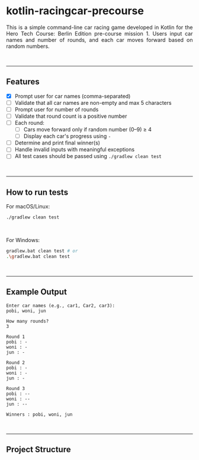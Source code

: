 <div align = "justify">

# kotlin-racingcar-precourse

This is a simple command-line car racing game developed in Kotlin for the Hero Tech Course: Berlin Edition pre-course mission 1.
Users input car names and number of rounds, and each car moves forward based on random numbers.

<br>

---

## Features

- [x] Prompt user for car names (comma-separated)
- [ ] Validate that all car names are non-empty and max 5 characters
- [ ] Prompt user for number of rounds
- [ ] Validate that round count is a positive number
- [ ] Each round:
    - [ ] Cars move forward only if random number (0–9) ≥ 4
    - [ ] Display each car's progress using `-`
- [ ] Determine and print final winner(s)
- [ ] Handle invalid inputs with meaningful exceptions
- [ ] All test cases should be passed using `./gradlew clean test`

<br>

---

## How to run tests

For macOS/Linux:
```bash
./gradlew clean test
```

<br>

For Windows:
```bash
gradlew.bat clean test # or
.\gradlew.bat clean test
```

<br>

---

## Example Output

```
Enter car names (e.g., car1, Car2, car3):
pobi, woni, jun

How many rounds?
3

Round 1
pobi : -
woni : -
jun : -

Round 2
pobi : -
woni : -
jun : -

Round 3
pobi : --
woni : --
jun : --

Winners : pobi, woni, jun
```

<br>

---

## Project Structure

```

```

<br>

</div>